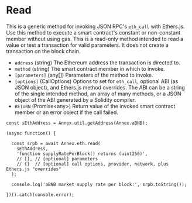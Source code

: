 # Read

This is a generic method for invoking JSON RPC's `eth_call` with Ethers.js. Use this method to execute a smart contract's constant or non-constant member without using gas. This is a read-only method intended to read a value or test a transaction for valid parameters. It does not create a transaction on the block chain.

* `address` \(string\) The Ethereum address the transaction is directed to.
* `method` \(string\) The smart contract member in which to invoke.
* `[parameters]` \(any\[\]\) Parameters of the method to invoke.
* `[options]` \(CallOptions\) Options to set for `eth_call`, optional ABI \(as JSON object\), and Ethers.js method overrides. The ABI can be a string of the single intended method, an array of many methods, or a JSON object of the ABI generated by a Solidity compiler.
* `RETURN` \(Promise&lt;any&gt;\) Return value of the invoked smart contract member or an error object if the call failed.

```text
const sEthAddress = Annex.util.getAddress(Annex.aBNB);

(async function() {

  const srpb = await Annex.eth.read(
    sEthAddress,
    'function supplyRatePerBlock() returns (uint256)',
    // [], // [optional] parameters
    // {}  // [optional] call options, provider, network, plus Ethers.js "overrides"
  );

  console.log('aBNB market supply rate per block:', srpb.toString());

})().catch(console.error);
```

